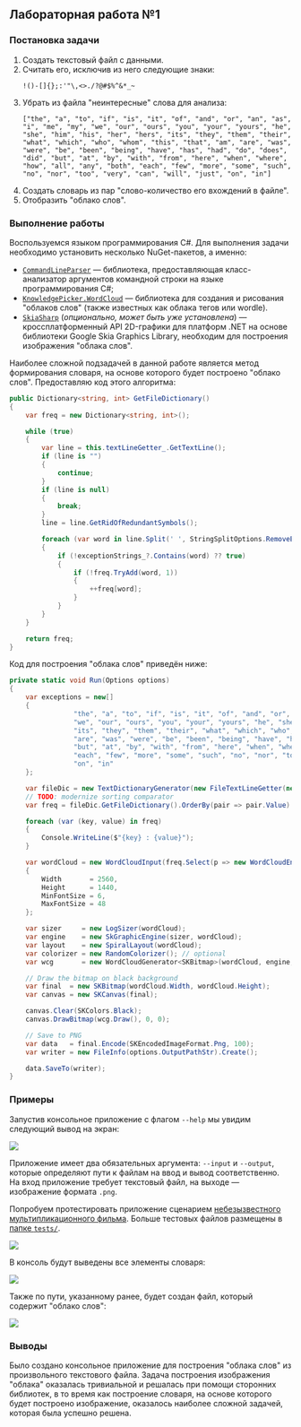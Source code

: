 ## Лабораторная работа №1

### Постановка задачи

1. Создать текстовый файл с данными.
2. Считать его, исключив из него следующие знаки:
   ```
   !()-[]{};:'"\,<>./?@#$%^&*_~
   ```
3. Убрать из файла "неинтересные" слова для анализа:
   ```
   ["the", "a", "to", "if", "is", "it", "of", "and", "or", "an", "as", "i", "me", "my", "we", "our", "ours", "you", "your", "yours", "he", "she", "him", "his", "her", "hers", "its", "they", "them", "their", "what", "which", "who", "whom", "this", "that", "am", "are", "was", "were", "be", "been", "being", "have", "has", "had", "do", "does", "did", "but", "at", "by", "with", "from", "here", "when", "where", "how", "all", "any", "both", "each", "few", "more", "some", "such", "no", "nor", "too", "very", "can", "will", "just", "on", "in"]
   ``` 
4. Создать словарь из пар "слово-количество его вхождений в файле".
5. Отобразить "облако слов".

### Выполнение работы

Воспользуемся языком программирования C#. Для выполнения задачи необходимо установить несколько NuGet-пакетов, а именно:

- [`CommandLineParser`](https://github.com/commandlineparser/commandline) — библиотека, предоставляющая класс-анализатор аргументов командной строки на языке программирования C#;
- [`KnowledgePicker.WordCloud`](https://github.com/knowledgepicker/word-cloud) — библиотека для создания и рисования "облаков слов" (также известных как облака тегов или wordle).
- [`SkiaSharp`](https://github.com/mono/SkiaSharp) (*опционально, может быть уже установлена*) — кроссплатформенный API 2D-графики для платформ .NET на основе библиотеки Google Skia Graphics Library, необходим для построения изображения "облака слов".

Наиболее сложной подзадачей в данной работе является метод формирования словаря, на основе которого будет построено "облако слов". Предоставляю код этого алгоритма:

```csharp
public Dictionary<string, int> GetFileDictionary()
{
	var freq = new Dictionary<string, int>();

	while (true)
	{
		var line = this.textLineGetter_.GetTextLine();
		if (line is "")
		{
			continue;
		}
		if (line is null)
		{
			break;
		}
		line = line.GetRidOfRedundantSymbols();

		foreach (var word in line.Split(' ', StringSplitOptions.RemoveEmptyEntries))
		{
			if (!exceptionStrings_?.Contains(word) ?? true)
			{
				if (!freq.TryAdd(word, 1))
				{
					++freq[word];
				}
			}
		}
	}

	return freq;
}
```

Код для построения "облака слов" приведён ниже:

```csharp
private static void Run(Options options)
{
	var exceptions = new[]
	{
                "the", "a", "to", "if", "is", "it", "of", "and", "or", "an", "as", "i", "me", "my",
                "we", "our", "ours", "you", "your", "yours", "he", "she", "him", "his", "her", "hers",
                "its", "they", "them", "their", "what", "which", "who", "whom", "this", "that", "am",
                "are", "was", "were", "be", "been", "being", "have", "has", "had", "do", "does", "did",
                "but", "at", "by", "with", "from", "here", "when", "where", "how", "all", "any", "both",
                "each", "few", "more", "some", "such", "no", "nor", "too", "very", "can", "will", "just",
                "on", "in"
	};

	var fileDic = new TextDictionaryGenerator(new FileTextLineGetter(new FileInfo(options.InputPathStr)), exceptions);
	// TODO: modernize sorting comparator
	var freq = fileDic.GetFileDictionary().OrderBy(pair => pair.Value).Reverse();

	foreach (var (key, value) in freq)
	{
		Console.WriteLine($"{key} : {value}");
	}

	var wordCloud = new WordCloudInput(freq.Select(p => new WordCloudEntry(p.Key, p.Value)))
	{
		Width       = 2560,
		Height      = 1440,
		MinFontSize = 6,
		MaxFontSize = 48
	};

	var sizer     = new LogSizer(wordCloud);
	var engine    = new SkGraphicEngine(sizer, wordCloud);
	var layout    = new SpiralLayout(wordCloud);
	var colorizer = new RandomColorizer(); // optional
	var wcg       = new WordCloudGenerator<SKBitmap>(wordCloud, engine, layout, colorizer);

	// Draw the bitmap on black background
	var final  = new SKBitmap(wordCloud.Width, wordCloud.Height);
	var canvas = new SKCanvas(final);

	canvas.Clear(SKColors.Black);
	canvas.DrawBitmap(wcg.Draw(), 0, 0);

	// Save to PNG
	var data   = final.Encode(SKEncodedImageFormat.Png, 100);
	var writer = new FileInfo(options.OutputPathStr).Create();

	data.SaveTo(writer);
}
```

### Примеры

Запустив консольное приложение с флагом `--help` мы увидим следующий вывод на экран:

![](https://i.imgur.com/YeKmLoF.png)

Приложение имеет два обязательных аргумента: `--input` и `--output`, которые определяют пути к файлам на ввод и вывод соответственно. На вход приложение требует текстовый файл, на выходе — изображение формата `.png`.

Попробуем протестировать приложение сценарием [небезызвестного мультипликационного фильма](https://www.imdb.com/title/tt0126029/). Больше тестовых файлов размещены в [папке `tests/`](tests/).

![](https://i.imgur.com/2pUVi3p.png)

В консоль будут выведены все элементы словаря:

![](https://i.imgur.com/RZgt1wO.png)

Также по пути, указанному ранее, будет создан файл, который содержит "облако слов":

![](https://i.imgur.com/iFyfPHH.png)

### Выводы

Было создано консольное приложение для построения "облака слов" из произвольного текстового файла. Задача построения изображения "облака" оказалась тривиальной и решалась при помощи сторонних библиотек, в то время как построение словаря, на основе которого будет построено изображение, оказалось наиболее сложной задачей, которая была успешно решена.
